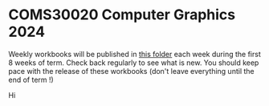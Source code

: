 # COMS30020 Computer Graphics 2024

Weekly workbooks will be published in <a href="Weekly%20Workbooks/">this folder</a> 
each week during the first 8 weeks of term. Check back regularly to see 
what is new. You should keep pace with the release of these workbooks (don't leave 
everything until the end of term !)


Hi
